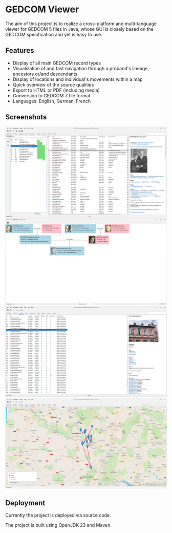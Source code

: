 # GEDCOM Viewer

The aim of this project is to realize a cross-platform and multi-language viewer for GEDCOM 5 files in Java, whose GUI is closely based on the GEDCOM specification and yet is easy to use.

## Features
* Display of all main GEDCOM record types
* Visualization of and fast navigation through a proband's lineage, ancestors or/and descendants
* Display of locations and individual's movements within a map
* Quick overview of the source qualities
* Export to HTML or PDF (including media)
* Conversion to GEDCOM 7 file format
* Languages: English, German, French

## Screenshots
![Individuals](screenshots/individuals.png)
![Visualization: Ancestors](screenshots/ancestors.png)
![Locations](screenshots/locations.png)
![Map: Lineage](screenshots/map.png)

## Deployment
Currently the project is deployed via source code. 

The project is built using OpenJDK 23 and Maven.

